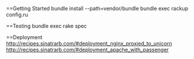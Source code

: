 ==Getting Started
bundle install --path=vendor/bundle
bundle exec rackup config.ru

==Testing
bundle exec rake spec

==Deployment
http://recipes.sinatrarb.com/#deployment_nginx_proxied_to_unicorn
http://recipes.sinatrarb.com/#deployment_apache_with_passenger